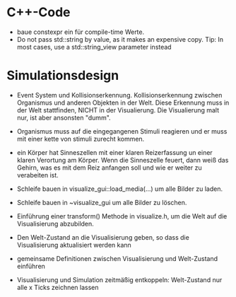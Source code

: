 # C++-Code
- baue constexpr ein für compile-time Werte.
- Do not pass std::string by value, as it makes an expensive copy. Tip: In most cases, use a std::string_view parameter instead 

 
# Simulationsdesign
- Event System und Kollisionserkennung. Kollisionserkennung zwischen Organismus und anderen Objekten in der Welt. Diese Erkennung muss in der Welt stattfinden, NICHT in der Visualierung. Die Visualierung malt nur, ist aber ansonsten "dumm".
- Organismus muss auf die eingegangenen Stimuli reagieren und er muss mit einer kette von stimuli zurecht kommen.
- ein Körper  hat Sinneszellen mit einer klaren Reizerfassung un einer klaren Verortung am Körper. Wenn die Sinneszelle feuert, dann weiß das Gehirn, was es mit dem Reiz anfangen soll und wie er weiter zu verabeiten ist.

- Schleife bauen in visualize_gui::load_media(...) um alle Bilder zu laden.
- Schleife bauen in ~visualize_gui um alle Bilder zu löschen.
- Einführung einer transform() Methode in visualize.h, um die Welt auf die Visualisierung abzubilden.

- Den Welt-Zustand an die Visualisierung geben, so dass die Visualisierung aktualisiert werden kann
- gemeinsame Definitionen zwischen Visualisierung und Welt-Zustand einführen
- Visualisierung und Simulation zeitmäßig entkoppeln: Welt-Zustand nur alle x Ticks zeichnen lassen


